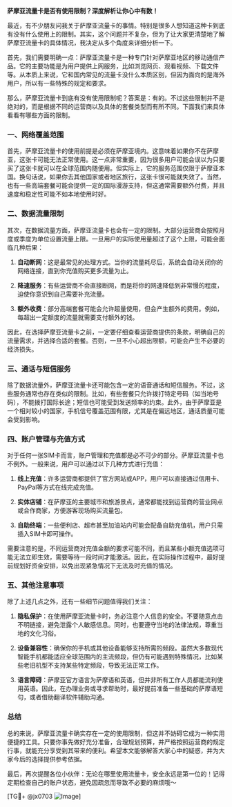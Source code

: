 **萨摩亚流量卡是否有使用限制？深度解析让你心中有数！**

最近，有不少朋友问我关于萨摩亚流量卡的事情。特别是很多人想知道这种卡到底有没有什么使用上的限制。其实，这个问题并不复杂，但为了让大家更清楚地了解萨摩亚流量卡的具体情况，我决定从多个角度来详细分析一下。

首先，我们需要明确一点：萨摩亚流量卡是一种专门针对萨摩亚地区的移动通信产品。它的主要功能是为用户提供上网服务，比如浏览网页、观看视频、下载文件等。从本质上来说，它和国内常见的流量卡没什么本质区别，但因为面向的是海外用户，所以有一些特殊的规定和要求。

那么，萨摩亚流量卡到底有没有使用限制呢？答案是：有的。不过这些限制并不是绝对的，而是根据不同的运营商以及具体的套餐类型而有所不同。下面我们来具体看看有哪些方面的限制。

### 一、网络覆盖范围

首先，萨摩亚流量卡的使用前提是必须在萨摩亚境内。这意味着如果你不在萨摩亚，这张卡可能无法正常使用。这一点非常重要，因为很多用户可能会误以为只要买了这张卡就可以在全球范围内随便用。但实际上，它的服务范围仅限于萨摩亚本国。换句话说，如果你去其他国家或者地区旅行，这张卡很可能就失效了。当然，也有一些高端套餐可能会提供一定的国际漫游支持，但这通常需要额外付费，并且速度和稳定性可能不如本地使用时好。

### 二、数据流量限制

其次，在数据流量方面，萨摩亚流量卡也会有一定的限制。大部分运营商会按照月度或季度为单位设置流量上限。一旦用户的实际使用量超过了这个上限，可能会面临几种后果：

1. **自动断网**：这是最常见的处理方式。当你的流量耗尽后，系统会自动关闭你的网络连接，直到你充值购买更多流量为止。
   
2. **降速服务**：有些运营商不会直接断网，而是将你的网速降低到非常慢的程度，迫使你意识到自己需要补充流量。

3. **额外收费**：部分高端套餐可能会允许超量使用，但会产生额外的费用。例如，每超出一定额度的流量就需要支付额外的钱。

因此，在选择萨摩亚流量卡之前，一定要仔细查看运营商提供的条款，明确自己的流量需求，并选择合适的套餐。否则，一旦不小心超出限额，可能会产生不必要的经济损失。

### 三、通话与短信服务

除了数据流量外，萨摩亚流量卡还可能包含一定的语音通话和短信服务。不过，这些服务通常也存在类似的限制。比如，有些套餐只允许拨打特定号码（如当地号码），不能拨打国际长途；短信也可能受到发送频率的约束。此外，由于萨摩亚是一个相对较小的国家，手机信号覆盖范围有限，尤其是在偏远地区，通话质量可能会受到影响。

### 四、账户管理与充值方式

对于任何一张SIM卡而言，账户管理和充值都是必不可少的部分。萨摩亚流量卡也不例外。一般来说，用户可以通过以下几种方式进行充值：

1. **线上充值**：许多运营商都提供了官方网站或APP，用户可以直接通过信用卡、PayPal等方式在线完成充值。

2. **实体店铺**：在萨摩亚的主要城市和旅游景点，通常都能找到运营商的营业网点或合作商家，方便游客现场购买流量包。

3. **自助终端**：一些便利店、超市甚至加油站内可能会配备自助充值机，用户只需插入SIM卡即可操作。

需要注意的是，不同运营商对充值金额的要求可能不同，而且某些小额充值选项可能无法立即生效，需要等待一段时间才能激活。因此，在实际操作过程中，最好提前规划好资金安排，以免出现紧急情况下无法及时充值的情况。

### 五、其他注意事项

除了上述几点之外，还有一些细节问题值得我们关注：

1. **隐私保护**：在使用萨摩亚流量卡时，务必注意个人信息的安全。不要随意点击不明链接，避免泄露个人敏感信息。同时，也要遵守当地的法律法规，尊重当地的文化习俗。

2. **设备兼容性**：确保你的手机或其他设备能够支持所需的频段。虽然大多数现代智能手机都能适应全球范围内的主流频段，但仍有可能遇到特殊情况，比如某些老旧机型不支持某些特定频段，导致无法正常工作。

3. **语言障碍**：萨摩亚官方语言为萨摩语和英语，但并非所有工作人员都能流利使用英语。因此，在办理业务或寻求帮助时，最好提前准备一些基础的萨摩语短句，或者借助翻译软件辅助沟通。

### 总结

总的来说，萨摩亚流量卡确实存在一定的使用限制，但这并不妨碍它成为一种实用便捷的工具。只要你事先做好充分准备，合理规划预算，并严格按照运营商的规定行事，就能充分享受到其带来的便利。希望本文能够解答大家心中的疑惑，并为大家今后的选择提供参考依据。

最后，再次提醒各位小伙伴：无论在哪里使用流量卡，安全永远是第一位的！记得定期检查自己的账户状态，避免因疏忽而导致不必要的麻烦哦～

[TG💪+ @jx0703 ![Image](https://github.com/user-attachments/assets/dbca1d08-cadb-493c-b0ec-ad6f7a83f270)]